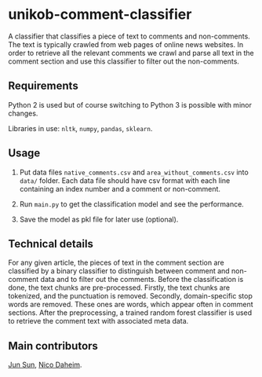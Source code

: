 # unikob-comment-classifier
A classifier that classifies a piece of text to comments and non-comments. The text is typically crawled from web pages of online news websites. In order to retrieve all the relevant comments we crawl and parse all text in the comment section and use this classifier to filter out the non-comments.


## Requirements
Python 2 is used but of course switching to Python 3 is possible with minor changes.

Libraries in use:
``nltk``, ``numpy``, ``pandas``, ``sklearn``.

## Usage
1. Put data files ``native_comments.csv`` and ``area_without_comments.csv`` into ``data/`` folder.
Each data file should have csv format with each line containing an index number and a comment or non-comment.

2. Run ``main.py`` to get the classification model and see the performance.

3. Save the model as pkl file for later use (optional).

## Technical details
For any given article, the pieces of text in the comment section are classified by a binary classifier to distinguish between comment and non-comment data and to filter out the comments. Before the classification is done, the text chunks are pre-processed. Firstly, the text chunks are tokenized, and the punctuation is removed. Secondly, domain-specific stop words are removed. These ones are words, which appear often in comment sections. After the preprocessing, a trained random forest classifier is used to retrieve the comment text with associated meta data.

## Main contributors
[Jun Sun](https://github.com/yfiua), [Nico Daheim](https://github.com/ndaheim).

